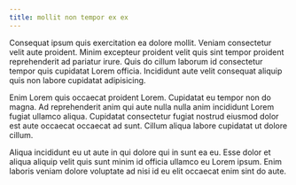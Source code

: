 ```yaml
---
title: mollit non tempor ex ex
---
```


Consequat ipsum quis exercitation ea dolore mollit. Veniam consectetur velit aute proident. Minim excepteur proident velit quis sint tempor proident reprehenderit ad pariatur irure. Quis do cillum laborum id consectetur tempor quis cupidatat Lorem officia. Incididunt aute velit consequat aliquip quis non labore cupidatat adipisicing.

Enim Lorem quis occaecat proident Lorem. Cupidatat eu tempor non do magna. Ad reprehenderit anim qui aute nulla nulla anim incididunt Lorem fugiat ullamco aliqua. Cupidatat consectetur fugiat nostrud eiusmod dolor est aute occaecat occaecat ad sunt. Cillum aliqua labore cupidatat ut dolore cillum.

Aliqua incididunt eu ut aute in qui dolore qui in sunt ea eu. Esse dolor et aliqua aliquip velit quis sunt minim id officia ullamco eu Lorem ipsum. Enim laboris veniam dolore voluptate ad nisi id eu elit occaecat enim sint do aute.